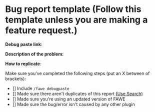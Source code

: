 # Bug report template (Follow this template unless you are making a feature request.)
**Debug paste link**:

**Description of the problem:**

**How to replicate**:

Make sure you've completed the following steps (put an X between of brackets):
- [] Include `/fawe debugpaste`
- [] Made sure there aren't duplicates of this report [(Use Search)](https://github.com/boy0001/FastAsyncWorldedit/issues?utf8=%E2%9C%93&q=is%3Aissue)
- [] Made sure you're using an updated version of FAWE
- [] Made sure the bug/error isn't caused by any other plugin